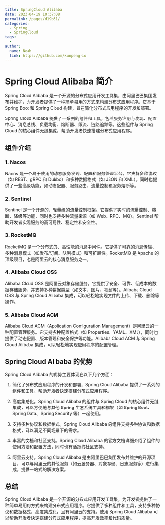 ```yaml
---
title: SpringCloud Alibaba
date: 2023-04-19 10:37:08
permalink: /pages/d19b51/
categories:
  - Spring
  - SpringCloud
tags:
  - 
author: 
  name: Noah
  link: https://github.com/kunpeng-io
---
```

Spring Cloud Alibaba 简介
=======================

Spring Cloud Alibaba 是一个开源的分布式应用开发工具集，由阿里巴巴集团发布并维护，为开发者提供了一种简单易用的方式来构建分布式应用程序。它基于 Spring Boot 和 Spring Cloud 构建，旨在简化分布式应用程序的开发和部署。

Spring Cloud Alibaba 提供了一系列的组件和工具，包括服务注册与发现、配置中心、消息总线、负载均衡、熔断器、限流、链路追踪等。这些组件与 Spring Cloud 的核心组件无缝集成，帮助开发者快速搭建分布式应用程序。

组件介绍
----

### 1. Nacos

Nacos 是一个易于使用的动态服务发现、配置和服务管理平台。它支持多种协议（如 REST、gRPC 和 Dubbo）和多种数据格式（如 JSON 和 XML），同时也提供了一些高级功能，如动态配置、服务路由、流量控制和服务熔断等。

### 2. Sentinel

Sentinel 是一个开源的、轻量级的流量控制框架。它提供了实时的流量控制、熔断、降级等功能，同时也支持多种流量来源（如 Web、RPC、MQ）。Sentinel 帮助开发者实现服务的高可用性、稳定性和安全性。

### 3. RocketMQ

RocketMQ 是一个分布式的、高性能的消息中间件。它提供了可靠的消息传输、多种消息模式（如发布/订阅、队列模式）和可扩展性。RocketMQ 是 Apache 的顶级项目，也是阿里云的核心消息服务之一。

### 4. Alibaba Cloud OSS

Alibaba Cloud OSS 是阿里云对象存储服务。它提供了安全、可靠、低成本的数据存储服务，并支持多种数据类型（如文本、图片、视频等）。Alibaba Cloud OSS 与 Spring Cloud Alibaba 集成，可以轻松地实现文件的上传、下载、删除等操作。

### 5. Alibaba Cloud ACM

Alibaba Cloud ACM（Application Configuration Management）是阿里云的一种配置管理服务。它支持多种配置格式（如 Properties、YAML、XML），同时也提供了动态配置、版本管理和安全保护等功能。Alibaba Cloud ACM 与 Spring Cloud Alibaba 集成，可以轻松地实现应用程序的配置管理。

Spring Cloud Alibaba 的优势
------------------------

Spring Cloud Alibaba 的优势主要体现在以下几个方面：

1.  简化了分布式应用程序的开发和部署。Spring Cloud Alibaba 提供了一系列的组件和工具，帮助开发者快速搭建分布式应用程序。

2.  高度集成化。Spring Cloud Alibaba 的组件与 Spring Cloud 的核心组件无缝集成，可以方便地与其他 Spring 生态系统工具和框架（如 Spring Boot、Spring Data、Spring Security 等）一起使用。

3.  支持多种协议和数据格式。Spring Cloud Alibaba 的组件支持多种协议和数据格式，可以满足不同场景下的需求。

4.  丰富的文档和社区支持。Spring Cloud Alibaba 的官方文档详细介绍了组件的使用方法和配置方法，同时也有活跃的社区支持。

5.  阿里云支持。Spring Cloud Alibaba 是由阿里巴巴集团发布并维护的开源项目，可以与阿里云的其他服务（如云服务器、对象存储、日志服务等）进行集成，提供一站式的解决方案。


总结
--

Spring Cloud Alibaba 是一个开源的分布式应用开发工具集，为开发者提供了一种简单易用的方式来构建分布式应用程序。它提供了多种组件和工具，支持多种协议和数据格式，高度集成化，且有阿里云的支持。使用 Spring Cloud Alibaba 可以帮助开发者快速搭建分布式应用程序，提高开发效率和代码质量。